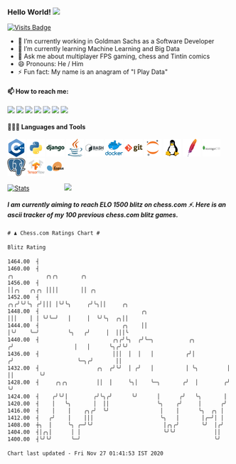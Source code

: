   ### Hello World!  <img src="https://github.com/sciencepal/sciencepal/blob/master/assets/Hi.gif" width="29px">
  [![Visits Badge](https://badges.pufler.dev/visits/sciencepal/sciencepal)](https://badges.pufler.dev/visits/sciencepal/sciencepal)
  
  - 🔭 I’m currently working in Goldman Sachs as a Software Developer
  - 🌱 I’m currently learning Machine Learning and Big Data
  - 💬 Ask me about multiplayer FPS gaming, chess and Tintin comics
  - 😄 Pronouns: He / Him
  - ⚡ Fun fact: My name is an anagram of "I Play Data"
  
  #### 📫 How to reach me:   
  [<img src="https://upload.wikimedia.org/wikipedia/commons/8/83/Steam_icon_logo.svg" width="3.5%"/>](https://steamcommunity.com/id/mongocds/)
  [<img src="https://github.com/sciencepal/sciencepal/blob/master/assets/discord-round.svg" width="3.5%"/>](https://discord.gg/MnUUbHe)
  [<img src="https://img.icons8.com/color/48/000000/twitter.png" width="3.5%"/>](https://twitter.com/sciencepal)
  [<img src="https://img.icons8.com/color/48/000000/linkedin.png" width="3.5%"/>](https://www.linkedin.com/in/adityapal1/)
  [<img src="https://img.icons8.com/fluent/48/000000/facebook-new.png" width="3.5%"/>](https://www.facebook.com/sciencepal/)
  [<img src="https://img.icons8.com/fluent/48/000000/instagram-new.png" width="3.5%"/>](https://www.instagram.com/aditya_sciencepal/)
  <a href="mailto:aditya.pal.science@gmail.com"> <img src="https://img.icons8.com/fluent/48/000000/gmail.png" width="3.5%"/> </a>
  
  #### 👨🏻‍💻 Languages and Tools <br />
  <code><img height="40" src="https://raw.githubusercontent.com/github/explore/80688e429a7d4ef2fca1e82350fe8e3517d3494d/topics/cpp/cpp.png"></code>
  <code><img height="40" src="https://raw.githubusercontent.com/github/explore/80688e429a7d4ef2fca1e82350fe8e3517d3494d/topics/python/python.png"></code>
  <code><img height="40" src="https://raw.githubusercontent.com/github/explore/80688e429a7d4ef2fca1e82350fe8e3517d3494d/topics/django/django.png"></code>
  <code><img height="40" src="https://raw.githubusercontent.com/github/explore/80688e429a7d4ef2fca1e82350fe8e3517d3494d/topics/java/java.png"></code>
  <code><img height="40" src="https://raw.githubusercontent.com/github/explore/80688e429a7d4ef2fca1e82350fe8e3517d3494d/topics/bash/bash.png"></code>
  <code><img height="40" src="https://raw.githubusercontent.com/github/explore/80688e429a7d4ef2fca1e82350fe8e3517d3494d/topics/docker/docker.png"></code>
  <code><img height="40" src="https://raw.githubusercontent.com/github/explore/80688e429a7d4ef2fca1e82350fe8e3517d3494d/topics/git/git.png"></code>
  <code><img height="40" src="https://raw.githubusercontent.com/github/explore/80688e429a7d4ef2fca1e82350fe8e3517d3494d/topics/jupyter-notebook/jupyter-notebook.png"></code>
  <code><img height="40" src="https://raw.githubusercontent.com/github/explore/80688e429a7d4ef2fca1e82350fe8e3517d3494d/topics/linux/linux.png"></code>
  <code><img height="40" src="https://raw.githubusercontent.com/github/explore/80688e429a7d4ef2fca1e82350fe8e3517d3494d/topics/maven/maven.png"></code>
  <code><img height="40" src="https://raw.githubusercontent.com/github/explore/80688e429a7d4ef2fca1e82350fe8e3517d3494d/topics/mongodb/mongodb.png"></code>
  <code><img height="40" src="https://raw.githubusercontent.com/github/explore/80688e429a7d4ef2fca1e82350fe8e3517d3494d/topics/postgresql/postgresql.png"></code>
  <code><img height="40" src="https://raw.githubusercontent.com/github/explore/80688e429a7d4ef2fca1e82350fe8e3517d3494d/topics/tensorflow/tensorflow.png"></code>
  <code><img height="40" src="https://raw.githubusercontent.com/github/explore/80688e429a7d4ef2fca1e82350fe8e3517d3494d/topics/scikit-learn/scikit-learn.png"></code>
  
  [![Stats](https://github-readme-stats.vercel.app/api?username=sciencepal&show_icons=true&theme=radical)](https://github-readme-stats.vercel.app/api?username=sciencepal&show_icons=true&theme=radical)&nbsp; &nbsp; &nbsp; &nbsp; &nbsp; &nbsp; &nbsp; &nbsp; &nbsp; &nbsp; <img src="https://github.com/sciencepal/sciencepal/blob/master/assets/saved.gif" width="195">
  
  ##### I am currently aiming to reach ELO 1500 blitz on chess.com ⚡. Here is an ascii tracker of my 100 previous chess.com blitz games.

  ```
  # ♟︎ Chess.com Ratings Chart #
  
  Blitz Rating

 1464.00  ┤
 1460.00  ┤                                                                ╭╮          ╭╮╭╮       ╭╮
 1456.00  ┤                                                                ││╭╮   ╭╮╭╮ ││││       ││ ╭╮
 1452.00  ┤                                                             ╭╮╭╯╰╯╰╮ ╭╯│││ │╰╯╰╮     ╭╯╰╮││     ╭╮
 1448.00  ┤                                ╭╮                           │││    │ │ ╰╯╰─╯   │     │  ╰╯╰╮  ╭╮││
 1444.00  ┤                          ╭╮    ││                           │╰╯    ╰─╯         ╰╮   ╭╯     │  │││╰
 1440.00  ┤                       ╭╮╭╯╰╮  ╭╯╰─╮           ╭╮           ╭╯                   │   │      ╰╮╭╯╰╯
 1436.00  ┤                       │││  │  │   │          ╭╯│          ╭╯                    ╰─╮╭╯       ││
 1432.00  ┤                  ╭╮  ╭╯╰╯  │ ╭╯   │          │ ╰╮         │                       ││        ╰╯
 1428.00  ┤     ╭╮╭╮         ││  │     ╰╮│    ╰─╮       ╭╯  │        ╭╯                       ╰╯
 1424.00  ┤    ╭╯╰╯│        ╭╯╰╮╭╯      ╰╯      │      ╭╯   ╰╮       │
 1420.00  ┤    │   ╰╮       │  ││               ╰╮    ╭╯     │      ╭╯
 1416.00  ┤    │    │    ╭╮╭╯  ╰╯                │    │      ╰╮  ╭╮ │
 1412.00  ┤   ╭╯    │    │││                     ╰╮   │       │╭─╯│ │
 1408.00  ┼╮  │     ╰╮ ╭─╯╰╯                      │╭╮╭╯       ╰╯  │╭╯
 1404.00  ┤│╭╮│      │ │                          ╰╯╰╯            ││
 1400.00  ┤╰╯╰╯      ╰─╯                                          ╰╯

Chart last updated - Fri Nov 27 01:41:53 IST 2020  
  ```
  

